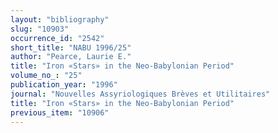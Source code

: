 ```yaml
---
layout: "bibliography"
slug: "10903"
occurrence_id: "2542"
short_title: "NABU 1996/25"
author: "Pearce, Laurie E."
title: "Iron «Stars» in the Neo-Babylonian Period"
volume_no_: "25"
publication_year: "1996"
journal: "Nouvelles Assyriologiques Brèves et Utilitaires"
title: "Iron «Stars» in the Neo-Babylonian Period"
previous_item: "10906"
---
```

